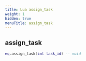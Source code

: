 ```yaml
---
title: Lua assign_task
weight: 1
hidden: true
menuTitle: assign_task
---
```

## assign_task
```lua
eq.assign_task(int task_id) -- void
```